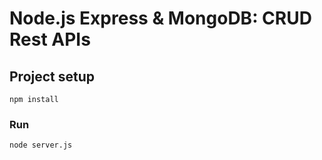 # Node.js Express & MongoDB: CRUD Rest APIs

## Project setup
```
npm install
```

### Run
```
node server.js
```